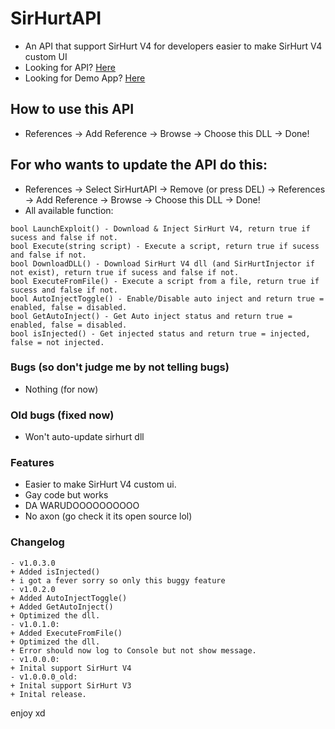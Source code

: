 # SirHurtAPI
 - An API that support SirHurt V4 for developers easier to make SirHurt V4 custom UI
 - Looking for API? [Here](https://raw.githubusercontent.com/teppyboy/SirHurtAPI/master/SirHurtAPI/SirHurtAPI/SirHurtAPI/bin/Debug/SirHurtAPI.dll)
 - Looking for Demo App? [Here](https://github.com/teppyboy/SirHurtAPI/raw/master/SirHurtAPI/SirHurtAPI/SirHurtAPI%20Demo%20App/bin/Debug/SirHurtAPI%20Demo%20App.exe)
## How to use this API
- References -> Add Reference -> Browse -> Choose this DLL -> Done!
## For who wants to update the API do this:
- References -> Select SirHurtAPI -> Remove (or press DEL) -> References -> Add Reference -> Browse -> Choose this DLL -> Done!
- All available function:
```
bool LaunchExploit() - Download & Inject SirHurt V4, return true if sucess and false if not.
bool Execute(string script) - Execute a script, return true if sucess and false if not.
bool DownloadDLL() - Download SirHurt V4 dll (and SirHurtInjector if not exist), return true if sucess and false if not.
bool ExecuteFromFile() - Execute a script from a file, return true if sucess and false if not.
bool AutoInjectToggle() - Enable/Disable auto inject and return true = enabled, false = disabled.
bool GetAutoInject() - Get Auto inject status and return true = enabled, false = disabled.
bool isInjected() - Get injected status and return true = injected, false = not injected.
```
### Bugs (so don't judge me by not telling bugs)
- Nothing (for now) 

### Old bugs (fixed now)
- Won't auto-update sirhurt dll

### Features
- Easier to make SirHurt V4 custom ui.
- Gay code but works
- DA WARUDOOOOOOOOOO
- No axon (go check it its open source lol)

### Changelog
```
- v1.0.3.0
+ Added isInjected()
+ i got a fever sorry so only this buggy feature
- v1.0.2.0
+ Added AutoInjectToggle()
+ Added GetAutoInject()
+ Optimized the dll.
- v1.0.1.0:
+ Added ExecuteFromFile()
+ Optimized the dll.
+ Error should now log to Console but not show message.
- v1.0.0.0:
+ Inital support SirHurt V4
- v1.0.0.0_old:
+ Inital support SirHurt V3
+ Inital release.
```
enjoy xd 
